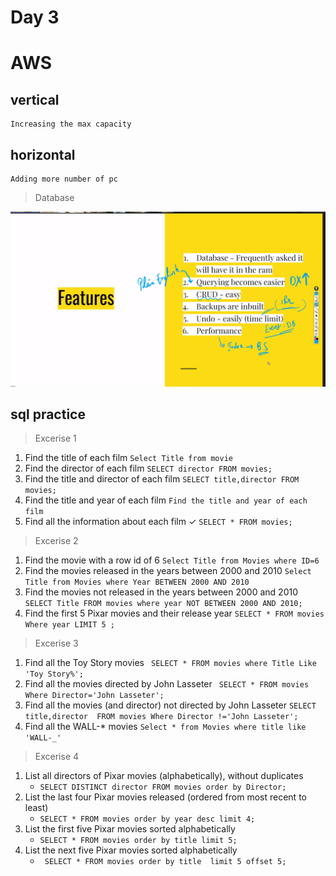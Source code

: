 # Day 3

# AWS


## vertical
    Increasing the max capacity
## horizontal
    Adding more number of pc

>Database

![db](Screenshot%202024-04-24%20121231.png)


## sql practice
>Excerise 1
1. Find the title of each film
     `Select Title from movie`
2. Find the director of each film
     `SELECT director FROM movies;`
3. Find the title and director of each film
     `SELECT title,director FROM movies;`
4. Find the title and year of each film 
     `Find the title and year of each film `
5. Find all the information about each film ✓
     `SELECT * FROM movies;`

>Excerise 2

1. Find the movie with a row id of 6
    `Select Title from Movies where ID=6`
2. Find the movies released in the years between 2000 and 2010
   `Select Title from Movies where Year BETWEEN 2000 AND 2010`
3. Find the movies not released in the years between 2000 and 2010
   `SELECT Title FROM movies where year NOT BETWEEN 2000 AND 2010;`
4.  Find the first 5 Pixar movies and their release year
    `SELECT * FROM movies Where year LIMIT 5 ;`

>Excerise 3

1. Find all the Toy Story movies
    ` SELECT * FROM movies where Title Like 'Toy Story%';`
2. Find all the movies directed by John Lasseter
    ` SELECT * FROM movies Where Director='John Lasseter';`
3. Find all the movies (and director) not directed by John Lasseter
    `SELECT title,director  FROM movies Where Director !='John Lasseter';`
4. Find all the WALL-* movies
    `Select * from Movies where title like 'WALL-_'`

>Excerise 4

1. List all directors of Pixar movies (alphabetically), without duplicates
   - `SELECT DISTINCT director FROM movies order by Director;`
2. List the last four Pixar movies released (ordered from most recent to least)
   - `SELECT * FROM movies order by year desc limit 4; `
3. List the first five Pixar movies sorted alphabetically
   - `SELECT * FROM movies order by title limit 5;`
4. List the next five Pixar movies sorted alphabetically
    - ` SELECT * FROM movies order by title  limit 5 offset 5;`